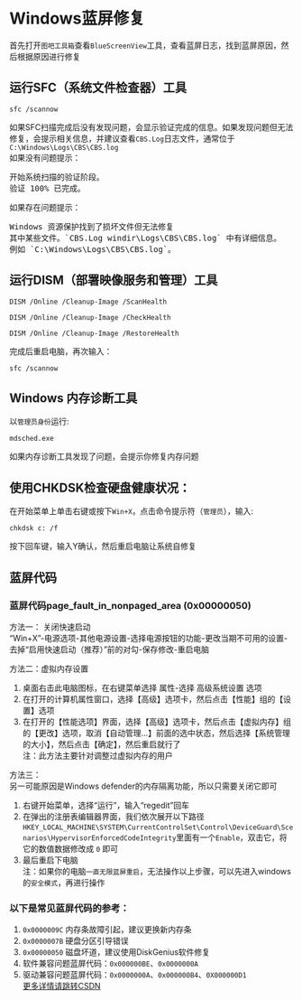 ﻿# Windows蓝屏修复

首先打开`图吧工具箱`查看`BlueScreenView`工具，查看蓝屏日志，找到蓝屏原因，然后根据原因进行修复  

## 运行SFC（系统文件检查器）工具
```
sfc /scannow
```
如果SFC扫描完成后没有发现问题，会显示验证完成的信息。如果发现问题但无法修复，会提示相关信息，并建议查看`CBS.Log`日志文件，通常位于`C:\Windows\Logs\CBS\CBS.log`  
如果没有问题提示：  
<pre>
开始系统扫描的验证阶段。
验证 100% 已完成。
</pre>

如果存在问题提示：
<pre>
Windows 资源保护找到了损坏文件但无法修复  
其中某些文件。`CBS.Log windir\Logs\CBS\CBS.log` 中有详细信息。  
例如 `C:\Windows\Logs\CBS\CBS.log`。  
</pre>

## 运行DISM（部署映像服务和管理）工具
```
DISM /Online /Cleanup-Image /ScanHealth
```
```
DISM /Online /Cleanup-Image /CheckHealth
```
```
DISM /Online /Cleanup-Image /RestoreHealth
```
完成后重启电脑，再次输入：
```
sfc /scannow
```

## Windows 内存诊断工具
以`管理员身份`运行:
```
mdsched.exe
```
如果内存诊断工具发现了问题，会提示你修复内存问题

## 使用CHKDSK检查硬盘健康状况：
在开始菜单上单击右键或按下`Win+X`，点击命令提示符（`管理员`），输入:
```
chkdsk c: /f
```
按下回车键，输入Y确认，然后重启电脑让系统自修复

## 蓝屏代码
### 蓝屏代码page_fault_in_nonpaged_area (0x00000050)
方法一： 关闭快速启动  
“Win+X”-电源选项-其他电源设置-选择电源按钮的功能-更改当期不可用的设置-去掉“启用快速启动（推荐）”前的对勾-保存修改-重启电脑  

方法二：虚拟内存设置  
1. 桌面右击此电脑图标，在右键菜单选择 属性-选择 高级系统设置 选项  
2. 在打开的计算机属性窗口，选择【高级】选项卡，然后点击【性能】组的【设置】选项  
3. 在打开的【性能选项】界面，选择【高级】选项卡，然后点击【虚拟内存】组的【更改】选项，取消【自动管理…】前面的选中状态，然后选择【系统管理的大小】，然后点击【确定】，然后重启就行了  
注：此方法主要针对调整过虚拟内存的用户

方法三：  
另一可能原因是Windows defender的内存隔离功能，所以只需要关闭它即可  
1. 右键开始菜单，选择“运行”，输入“regedit”回车  
2. 在弹出的注册表编辑器界面，我们依次展开以下路径  
`HKEY_LOCAL_MACHINE\SYSTEM\CurrentControlSet\Control\DeviceGuard\Scenarios\HypervisorEnforcedCodeIntegrity`里面有一个`Enable`，双击它，将它的数值数据修改成 `0` 即可  
3. 最后重启下电脑  
注：如果你的电脑`一直无限蓝屏重启`，无法操作以上步骤，可以先进入windows的`安全模式`，再进行操作  

### 以下是常见蓝屏代码的参考：
1. `0x0000009C` 内存条故障引起，建议更换新内存条  
2. `0x0000007B` 硬盘分区引导错误  
3. `0x00000050` 磁盘坏道，建议使用DiskGenius软件修复  
4. 软件兼容问题蓝屏代码：`0x000000BE`、`0x0000000A`  
5. 驱动兼容问题蓝屏代码：`0x0000000A`、`0x000000B4`、`0X000000D1`  
[更多详情请跳转CSDN](https://blog.csdn.net/gelinwangzi_juge/article/details/109177813)  
